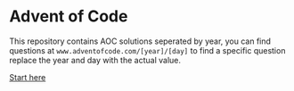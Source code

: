 # Advent of Code 
This repository contains AOC solutions seperated by year, you can find questions at `www.adventofcode.com/[year]/[day]` to find a specific question replace the year and day with the actual value.

[Start here](https://www.adventofcode.com/2020/day1)
